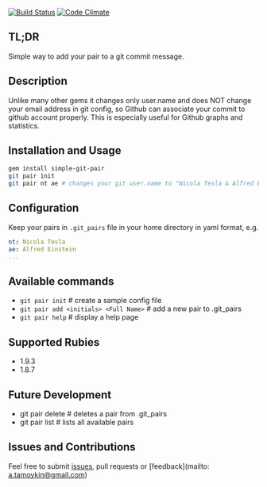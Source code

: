 [![Build Status](https://secure.travis-ci.org/fsproru/simple-git-pair.png)](http://travis-ci.org/fsproru/simple-git-pair)
[![Code Climate](https://codeclimate.com/badge.png)](https://codeclimate.com/github/fsproru/simple-git-pair)

## TL;DR
Simple way to add your pair to a git commit message.

## Description
Unlike many other gems it changes only user.name and does NOT change your email address in git config,
so Github can associate your commit to github account properly. 
This is especially useful for Github graphs and statistics.

## Installation and Usage
```sh
gem install simple-git-pair
git pair init
git pair nt ae # changes your git user.name to "Nicola Tesla & Alfred Einstein"
```

## Configuration
Keep your pairs in `.git_pairs` file in your home directory in yaml format, e.g.
```yml
nt: Nicola Tesla
ae: Alfred Einstein
...
```

## Available commands
 - `git pair init` # create a sample config file
 - `git pair add <initials> <Full Name>` # add a new pair to .git_pairs
 - `git pair help` # display a help page

## Supported Rubies
 - 1.9.3
 - 1.8.7

## Future Development
 - git pair delete <initial> # deletes a pair from .git_pairs
 - git pair list # lists all available pairs

## Issues and Contributions
Feel free to submit [issues](https://github.com/fsproru/simple-git-pair/issues), pull requests or [feedback](mailto: a.tamoykin@gmail.com)